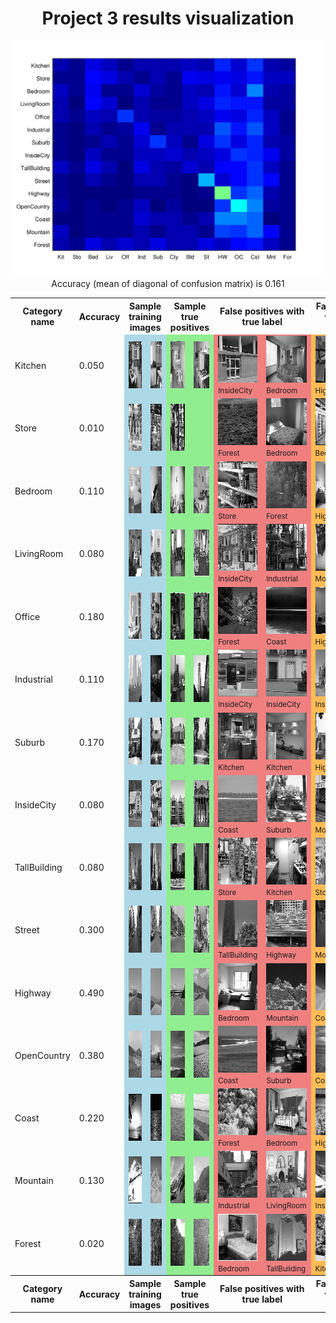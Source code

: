 <center>
<h1>Project 3 results visualization</h1>
<img src="confusion_matrix.png">

<br>
Accuracy (mean of diagonal of confusion matrix) is 0.161
<p>

<table border=0 cellpadding=4 cellspacing=1>
<tr>
<th>Category name</th>
<th>Accuracy</th>
<th colspan=2>Sample training images</th>
<th colspan=2>Sample true positives</th>
<th colspan=2>False positives with true label</th>
<th colspan=2>False negatives with wrong predicted label</th>
</tr>
<tr>
<td>Kitchen</td>
<td>0.050</td>
<td bgcolor=LightBlue><img src="thumbnails/Kitchen_image_0067.jpg" width=141 height=75></td>
<td bgcolor=LightBlue><img src="thumbnails/Kitchen_image_0034.jpg" width=57 height=75></td>
<td bgcolor=LightGreen><img src="thumbnails/Kitchen_image_0129.jpg" width=100 height=75></td>
<td bgcolor=LightGreen><img src="thumbnails/Kitchen_image_0124.jpg" width=57 height=75></td>
<td bgcolor=LightCoral><img src="thumbnails/InsideCity_image_0119.jpg" width=75 height=75><br><small>InsideCity</small></td>
<td bgcolor=LightCoral><img src="thumbnails/Bedroom_image_0074.jpg" width=116 height=75><br><small>Bedroom</small></td>
<td bgcolor=#FFBB55><img src="thumbnails/Kitchen_image_0122.jpg" width=57 height=75><br><small>Highway</small></td>
<td bgcolor=#FFBB55><img src="thumbnails/Kitchen_image_0104.jpg" width=115 height=75><br><small>Coast</small></td>
</tr>
<tr>
<td>Store</td>
<td>0.010</td>
<td bgcolor=LightBlue><img src="thumbnails/Store_image_0208.jpg" width=103 height=75></td>
<td bgcolor=LightBlue><img src="thumbnails/Store_image_0294.jpg" width=100 height=75></td>
<td bgcolor=LightGreen><img src="thumbnails/Store_image_0015.jpg" width=100 height=75></td>
<td bgcolor=LightGreen></td>
<td bgcolor=LightCoral><img src="thumbnails/Forest_image_0010.jpg" width=75 height=75><br><small>Forest</small></td>
<td bgcolor=LightCoral><img src="thumbnails/Bedroom_image_0124.jpg" width=100 height=75><br><small>Bedroom</small></td>
<td bgcolor=#FFBB55><img src="thumbnails/Store_image_0004.jpg" width=60 height=75><br><small>Bedroom</small></td>
<td bgcolor=#FFBB55><img src="thumbnails/Store_image_0087.jpg" width=107 height=75><br><small>LivingRoom</small></td>
</tr>
<tr>
<td>Bedroom</td>
<td>0.110</td>
<td bgcolor=LightBlue><img src="thumbnails/Bedroom_image_0139.jpg" width=50 height=75></td>
<td bgcolor=LightBlue><img src="thumbnails/Bedroom_image_0089.jpg" width=101 height=75></td>
<td bgcolor=LightGreen><img src="thumbnails/Bedroom_image_0035.jpg" width=115 height=75></td>
<td bgcolor=LightGreen><img src="thumbnails/Bedroom_image_0037.jpg" width=95 height=75></td>
<td bgcolor=LightCoral><img src="thumbnails/Store_image_0023.jpg" width=100 height=75><br><small>Store</small></td>
<td bgcolor=LightCoral><img src="thumbnails/Forest_image_0101.jpg" width=75 height=75><br><small>Forest</small></td>
<td bgcolor=#FFBB55><img src="thumbnails/Bedroom_image_0067.jpg" width=70 height=75><br><small>Highway</small></td>
<td bgcolor=#FFBB55><img src="thumbnails/Bedroom_image_0135.jpg" width=114 height=75><br><small>Industrial</small></td>
</tr>
<tr>
<td>LivingRoom</td>
<td>0.080</td>
<td bgcolor=LightBlue><img src="thumbnails/LivingRoom_image_0170.jpg" width=113 height=75></td>
<td bgcolor=LightBlue><img src="thumbnails/LivingRoom_image_0018.jpg" width=100 height=75></td>
<td bgcolor=LightGreen><img src="thumbnails/LivingRoom_image_0037.jpg" width=113 height=75></td>
<td bgcolor=LightGreen><img src="thumbnails/LivingRoom_image_0107.jpg" width=129 height=75></td>
<td bgcolor=LightCoral><img src="thumbnails/InsideCity_image_0023.jpg" width=75 height=75><br><small>InsideCity</small></td>
<td bgcolor=LightCoral><img src="thumbnails/Industrial_image_0129.jpg" width=110 height=75><br><small>Industrial</small></td>
<td bgcolor=#FFBB55><img src="thumbnails/LivingRoom_image_0041.jpg" width=113 height=75><br><small>Mountain</small></td>
<td bgcolor=#FFBB55><img src="thumbnails/LivingRoom_image_0025.jpg" width=57 height=76><br><small>Coast</small></td>
</tr>
<tr>
<td>Office</td>
<td>0.180</td>
<td bgcolor=LightBlue><img src="thumbnails/Office_image_0039.jpg" width=126 height=75></td>
<td bgcolor=LightBlue><img src="thumbnails/Office_image_0098.jpg" width=126 height=75></td>
<td bgcolor=LightGreen><img src="thumbnails/Office_image_0158.jpg" width=121 height=75></td>
<td bgcolor=LightGreen><img src="thumbnails/Office_image_0020.jpg" width=105 height=75></td>
<td bgcolor=LightCoral><img src="thumbnails/Forest_image_0109.jpg" width=75 height=75><br><small>Forest</small></td>
<td bgcolor=LightCoral><img src="thumbnails/Coast_image_0128.jpg" width=75 height=75><br><small>Coast</small></td>
<td bgcolor=#FFBB55><img src="thumbnails/Office_image_0164.jpg" width=103 height=75><br><small>Highway</small></td>
<td bgcolor=#FFBB55><img src="thumbnails/Office_image_0103.jpg" width=104 height=75><br><small>OpenCountry</small></td>
</tr>
<tr>
<td>Industrial</td>
<td>0.110</td>
<td bgcolor=LightBlue><img src="thumbnails/Industrial_image_0022.jpg" width=100 height=75></td>
<td bgcolor=LightBlue><img src="thumbnails/Industrial_image_0184.jpg" width=113 height=75></td>
<td bgcolor=LightGreen><img src="thumbnails/Industrial_image_0025.jpg" width=118 height=75></td>
<td bgcolor=LightGreen><img src="thumbnails/Industrial_image_0114.jpg" width=49 height=75></td>
<td bgcolor=LightCoral><img src="thumbnails/InsideCity_image_0085.jpg" width=75 height=75><br><small>InsideCity</small></td>
<td bgcolor=LightCoral><img src="thumbnails/InsideCity_image_0044.jpg" width=75 height=75><br><small>InsideCity</small></td>
<td bgcolor=#FFBB55><img src="thumbnails/Industrial_image_0076.jpg" width=100 height=75><br><small>InsideCity</small></td>
<td bgcolor=#FFBB55><img src="thumbnails/Industrial_image_0105.jpg" width=113 height=75><br><small>Coast</small></td>
</tr>
<tr>
<td>Suburb</td>
<td>0.170</td>
<td bgcolor=LightBlue><img src="thumbnails/Suburb_image_0019.jpg" width=113 height=75></td>
<td bgcolor=LightBlue><img src="thumbnails/Suburb_image_0110.jpg" width=113 height=75></td>
<td bgcolor=LightGreen><img src="thumbnails/Suburb_image_0079.jpg" width=113 height=75></td>
<td bgcolor=LightGreen><img src="thumbnails/Suburb_image_0116.jpg" width=113 height=75></td>
<td bgcolor=LightCoral><img src="thumbnails/Kitchen_image_0071.jpg" width=100 height=75><br><small>Kitchen</small></td>
<td bgcolor=LightCoral><img src="thumbnails/Kitchen_image_0182.jpg" width=100 height=75><br><small>Kitchen</small></td>
<td bgcolor=#FFBB55><img src="thumbnails/Suburb_image_0117.jpg" width=113 height=75><br><small>Highway</small></td>
<td bgcolor=#FFBB55><img src="thumbnails/Suburb_image_0098.jpg" width=113 height=75><br><small>Highway</small></td>
</tr>
<tr>
<td>InsideCity</td>
<td>0.080</td>
<td bgcolor=LightBlue><img src="thumbnails/InsideCity_image_0199.jpg" width=75 height=75></td>
<td bgcolor=LightBlue><img src="thumbnails/InsideCity_image_0028.jpg" width=75 height=75></td>
<td bgcolor=LightGreen><img src="thumbnails/InsideCity_image_0126.jpg" width=75 height=75></td>
<td bgcolor=LightGreen><img src="thumbnails/InsideCity_image_0004.jpg" width=75 height=75></td>
<td bgcolor=LightCoral><img src="thumbnails/Coast_image_0083.jpg" width=75 height=75><br><small>Coast</small></td>
<td bgcolor=LightCoral><img src="thumbnails/Suburb_image_0026.jpg" width=113 height=75><br><small>Suburb</small></td>
<td bgcolor=#FFBB55><img src="thumbnails/InsideCity_image_0015.jpg" width=75 height=75><br><small>Mountain</small></td>
<td bgcolor=#FFBB55><img src="thumbnails/InsideCity_image_0001.jpg" width=75 height=75><br><small>Highway</small></td>
</tr>
<tr>
<td>TallBuilding</td>
<td>0.080</td>
<td bgcolor=LightBlue><img src="thumbnails/TallBuilding_image_0186.jpg" width=75 height=75></td>
<td bgcolor=LightBlue><img src="thumbnails/TallBuilding_image_0118.jpg" width=75 height=75></td>
<td bgcolor=LightGreen><img src="thumbnails/TallBuilding_image_0056.jpg" width=75 height=75></td>
<td bgcolor=LightGreen><img src="thumbnails/TallBuilding_image_0125.jpg" width=75 height=75></td>
<td bgcolor=LightCoral><img src="thumbnails/Store_image_0111.jpg" width=100 height=75><br><small>Store</small></td>
<td bgcolor=LightCoral><img src="thumbnails/Kitchen_image_0107.jpg" width=101 height=75><br><small>Kitchen</small></td>
<td bgcolor=#FFBB55><img src="thumbnails/TallBuilding_image_0107.jpg" width=75 height=75><br><small>Store</small></td>
<td bgcolor=#FFBB55><img src="thumbnails/TallBuilding_image_0021.jpg" width=75 height=75><br><small>Coast</small></td>
</tr>
<tr>
<td>Street</td>
<td>0.300</td>
<td bgcolor=LightBlue><img src="thumbnails/Street_image_0228.jpg" width=75 height=75></td>
<td bgcolor=LightBlue><img src="thumbnails/Street_image_0123.jpg" width=75 height=75></td>
<td bgcolor=LightGreen><img src="thumbnails/Street_image_0082.jpg" width=75 height=75></td>
<td bgcolor=LightGreen><img src="thumbnails/Street_image_0145.jpg" width=75 height=75></td>
<td bgcolor=LightCoral><img src="thumbnails/TallBuilding_image_0001.jpg" width=75 height=75><br><small>TallBuilding</small></td>
<td bgcolor=LightCoral><img src="thumbnails/Highway_image_0029.jpg" width=75 height=75><br><small>Highway</small></td>
<td bgcolor=#FFBB55><img src="thumbnails/Street_image_0105.jpg" width=75 height=75><br><small>Mountain</small></td>
<td bgcolor=#FFBB55><img src="thumbnails/Street_image_0034.jpg" width=75 height=75><br><small>OpenCountry</small></td>
</tr>
<tr>
<td>Highway</td>
<td>0.490</td>
<td bgcolor=LightBlue><img src="thumbnails/Highway_image_0066.jpg" width=75 height=75></td>
<td bgcolor=LightBlue><img src="thumbnails/Highway_image_0189.jpg" width=75 height=75></td>
<td bgcolor=LightGreen><img src="thumbnails/Highway_image_0063.jpg" width=75 height=75></td>
<td bgcolor=LightGreen><img src="thumbnails/Highway_image_0011.jpg" width=75 height=75></td>
<td bgcolor=LightCoral><img src="thumbnails/Bedroom_image_0067.jpg" width=70 height=75><br><small>Bedroom</small></td>
<td bgcolor=LightCoral><img src="thumbnails/Mountain_image_0018.jpg" width=75 height=75><br><small>Mountain</small></td>
<td bgcolor=#FFBB55><img src="thumbnails/Highway_image_0002.jpg" width=75 height=75><br><small>Coast</small></td>
<td bgcolor=#FFBB55><img src="thumbnails/Highway_image_0030.jpg" width=75 height=75><br><small>Coast</small></td>
</tr>
<tr>
<td>OpenCountry</td>
<td>0.380</td>
<td bgcolor=LightBlue><img src="thumbnails/OpenCountry_image_0366.jpg" width=75 height=75></td>
<td bgcolor=LightBlue><img src="thumbnails/OpenCountry_image_0214.jpg" width=75 height=75></td>
<td bgcolor=LightGreen><img src="thumbnails/OpenCountry_image_0097.jpg" width=75 height=75></td>
<td bgcolor=LightGreen><img src="thumbnails/OpenCountry_image_0014.jpg" width=75 height=75></td>
<td bgcolor=LightCoral><img src="thumbnails/Coast_image_0089.jpg" width=75 height=75><br><small>Coast</small></td>
<td bgcolor=LightCoral><img src="thumbnails/Suburb_image_0156.jpg" width=113 height=75><br><small>Suburb</small></td>
<td bgcolor=#FFBB55><img src="thumbnails/OpenCountry_image_0039.jpg" width=75 height=75><br><small>Coast</small></td>
<td bgcolor=#FFBB55><img src="thumbnails/OpenCountry_image_0050.jpg" width=75 height=75><br><small>Industrial</small></td>
</tr>
<tr>
<td>Coast</td>
<td>0.220</td>
<td bgcolor=LightBlue><img src="thumbnails/Coast_image_0261.jpg" width=75 height=75></td>
<td bgcolor=LightBlue><img src="thumbnails/Coast_image_0127.jpg" width=75 height=75></td>
<td bgcolor=LightGreen><img src="thumbnails/Coast_image_0094.jpg" width=75 height=75></td>
<td bgcolor=LightGreen><img src="thumbnails/Coast_image_0063.jpg" width=75 height=75></td>
<td bgcolor=LightCoral><img src="thumbnails/Forest_image_0134.jpg" width=75 height=75><br><small>Forest</small></td>
<td bgcolor=LightCoral><img src="thumbnails/Bedroom_image_0098.jpg" width=91 height=75><br><small>Bedroom</small></td>
<td bgcolor=#FFBB55><img src="thumbnails/Coast_image_0114.jpg" width=75 height=75><br><small>Highway</small></td>
<td bgcolor=#FFBB55><img src="thumbnails/Coast_image_0129.jpg" width=75 height=75><br><small>Highway</small></td>
</tr>
<tr>
<td>Mountain</td>
<td>0.130</td>
<td bgcolor=LightBlue><img src="thumbnails/Mountain_image_0002.jpg" width=75 height=75></td>
<td bgcolor=LightBlue><img src="thumbnails/Mountain_image_0125.jpg" width=75 height=75></td>
<td bgcolor=LightGreen><img src="thumbnails/Mountain_image_0034.jpg" width=75 height=75></td>
<td bgcolor=LightGreen><img src="thumbnails/Mountain_image_0077.jpg" width=75 height=75></td>
<td bgcolor=LightCoral><img src="thumbnails/Industrial_image_0032.jpg" width=100 height=75><br><small>Industrial</small></td>
<td bgcolor=LightCoral><img src="thumbnails/LivingRoom_image_0141.jpg" width=113 height=75><br><small>LivingRoom</small></td>
<td bgcolor=#FFBB55><img src="thumbnails/Mountain_image_0036.jpg" width=75 height=75><br><small>InsideCity</small></td>
<td bgcolor=#FFBB55><img src="thumbnails/Mountain_image_0108.jpg" width=75 height=75><br><small>TallBuilding</small></td>
</tr>
<tr>
<td>Forest</td>
<td>0.020</td>
<td bgcolor=LightBlue><img src="thumbnails/Forest_image_0228.jpg" width=75 height=75></td>
<td bgcolor=LightBlue><img src="thumbnails/Forest_image_0162.jpg" width=75 height=75></td>
<td bgcolor=LightGreen><img src="thumbnails/Forest_image_0091.jpg" width=75 height=75></td>
<td bgcolor=LightGreen><img src="thumbnails/Forest_image_0059.jpg" width=75 height=75></td>
<td bgcolor=LightCoral><img src="thumbnails/Bedroom_image_0180.jpg" width=78 height=75><br><small>Bedroom</small></td>
<td bgcolor=LightCoral><img src="thumbnails/TallBuilding_image_0106.jpg" width=75 height=75><br><small>TallBuilding</small></td>
<td bgcolor=#FFBB55><img src="thumbnails/Forest_image_0043.jpg" width=75 height=75><br><small>Kitchen</small></td>
<td bgcolor=#FFBB55><img src="thumbnails/Forest_image_0062.jpg" width=75 height=75><br><small>Street</small></td>
</tr>
<tr>
<th>Category name</th>
<th>Accuracy</th>
<th colspan=2>Sample training images</th>
<th colspan=2>Sample true positives</th>
<th colspan=2>False positives with true label</th>
<th colspan=2>False negatives with wrong predicted label</th>
</tr>
</table>
</center>


